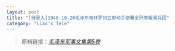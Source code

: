 ```yaml
---
layout: post
title: "[待录入]1948-10-20毛泽东电林罗刘立即动手部署全歼廖耀湘兵团"
category: "Liao's Tele"
---
```



> 原档链接：[*毛泽东军事文集第5卷*](https://www.modernhistory.org.cn/#/Detailedreading?fileCode=0001_ts_31027578&treeId=188023779&uniqTag&dirCode=e21a6230329943309f9367c8fbeb1ffa&bzId&qkTitle&imageUrl=https%3A%2F%2Fiiif.modernhistory.org.cn%2Fiiif%2F2%2F0001_ts_31027578%252F0001_ts_31027578_00130.jpg&contUrl=https%3A%2F%2Fkrwxk-prod.oss-cn-beijing.aliyuncs.com%2F0001_ts_31027578%2F0001_ts_31027578.json)
